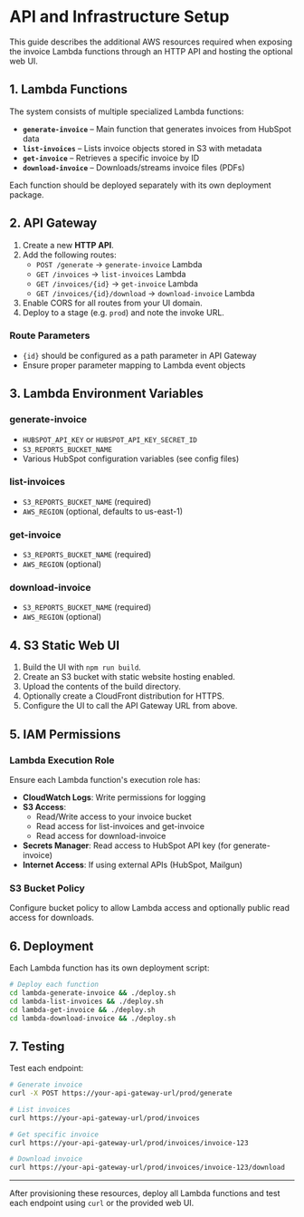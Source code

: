 # API and Infrastructure Setup

This guide describes the additional AWS resources required when exposing the
invoice Lambda functions through an HTTP API and hosting the optional web UI.

## 1. Lambda Functions

The system consists of multiple specialized Lambda functions:

- **`generate-invoice`** – Main function that generates invoices from HubSpot data
- **`list-invoices`** – Lists invoice objects stored in S3 with metadata
- **`get-invoice`** – Retrieves a specific invoice by ID
- **`download-invoice`** – Downloads/streams invoice files (PDFs)

Each function should be deployed separately with its own deployment package.

## 2. API Gateway

1. Create a new **HTTP API**.
2. Add the following routes:
   - `POST /generate` → `generate-invoice` Lambda
   - `GET /invoices` → `list-invoices` Lambda
   - `GET /invoices/{id}` → `get-invoice` Lambda
   - `GET /invoices/{id}/download` → `download-invoice` Lambda
3. Enable CORS for all routes from your UI domain.
4. Deploy to a stage (e.g. `prod`) and note the invoke URL.

### Route Parameters
- `{id}` should be configured as a path parameter in API Gateway
- Ensure proper parameter mapping to Lambda event objects

## 3. Lambda Environment Variables

### generate-invoice
- `HUBSPOT_API_KEY` or `HUBSPOT_API_KEY_SECRET_ID`
- `S3_REPORTS_BUCKET_NAME`
- Various HubSpot configuration variables (see config files)

### list-invoices
- `S3_REPORTS_BUCKET_NAME` (required)
- `AWS_REGION` (optional, defaults to us-east-1)

### get-invoice
- `S3_REPORTS_BUCKET_NAME` (required)
- `AWS_REGION` (optional)

### download-invoice
- `S3_REPORTS_BUCKET_NAME` (required)
- `AWS_REGION` (optional)

## 4. S3 Static Web UI

1. Build the UI with `npm run build`.
2. Create an S3 bucket with static website hosting enabled.
3. Upload the contents of the build directory.
4. Optionally create a CloudFront distribution for HTTPS.
5. Configure the UI to call the API Gateway URL from above.

## 5. IAM Permissions

### Lambda Execution Role
Ensure each Lambda function's execution role has:

- **CloudWatch Logs**: Write permissions for logging
- **S3 Access**: 
  - Read/Write access to your invoice bucket
  - Read access for list-invoices and get-invoice
  - Read access for download-invoice
- **Secrets Manager**: Read access to HubSpot API key (for generate-invoice)
- **Internet Access**: If using external APIs (HubSpot, Mailgun)

### S3 Bucket Policy
Configure bucket policy to allow Lambda access and optionally public read access for downloads.

## 6. Deployment

Each Lambda function has its own deployment script:
```bash
# Deploy each function
cd lambda-generate-invoice && ./deploy.sh
cd lambda-list-invoices && ./deploy.sh
cd lambda-get-invoice && ./deploy.sh
cd lambda-download-invoice && ./deploy.sh
```

## 7. Testing

Test each endpoint:
```bash
# Generate invoice
curl -X POST https://your-api-gateway-url/prod/generate

# List invoices
curl https://your-api-gateway-url/prod/invoices

# Get specific invoice
curl https://your-api-gateway-url/prod/invoices/invoice-123

# Download invoice
curl https://your-api-gateway-url/prod/invoices/invoice-123/download
```

---

After provisioning these resources, deploy all Lambda functions and test each endpoint using `curl` or the provided web UI.
